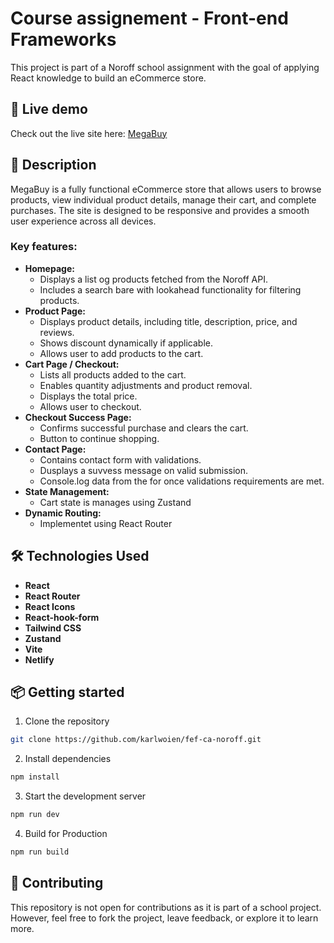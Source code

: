 # Course assignement - Front-end Frameworks

This project is part of a Noroff school assignment with the goal of applying React knowledge to build an eCommerce store.

## 🚀 Live demo

Check out the live site here: [MegaBuy](https://megabuy.netlify.app)

## 📖 Description
MegaBuy is a fully functional eCommerce store that allows users to browse products, view individual product details, manage their cart, and complete purchases. The site is designed to be responsive and provides a smooth user experience across all devices.

### Key features:
- **Homepage:**
    - Displays a list og products fetched from the Noroff API.
    - Includes a search bare with lookahead functionality for filtering products.
- **Product Page:**
    - Displays product details, including title, description, price, and reviews.
    - Shows discount dynamically if applicable.
    - Allows user to add products to the cart.
- **Cart Page / Checkout:**
    - Lists all products added to the cart.
    - Enables quantity adjustments and product removal.
    - Displays the total price.
    - Allows user to checkout.
- **Checkout Success Page:**
    - Confirms successful purchase and clears the cart.
    - Button to continue shopping.
- **Contact Page:**
    - Contains contact form with validations.
    - Dusplays a suvvess message on valid submission.
    - Console.log data from the for once validations requirements are met.
- **State Management:**
    - Cart state is manages using Zustand
- **Dynamic Routing:**
    - Implementet using React Router

## 🛠️ Technologies Used
- **React**
- **React Router**
- **React Icons**
- **React-hook-form**
- **Tailwind CSS**
- **Zustand**
- **Vite**
- **Netlify**

## 📦 Getting started

1. Clone the repository
```bash
git clone https://github.com/karlwoien/fef-ca-noroff.git
```
2. Install dependencies
```bash
npm install
```
3. Start the development server
```bash
npm run dev
```
4. Build for Production
```bash
npm run build
```

## 🤝 Contributing
This repository is not open for contributions as it is part of a school project. However, feel free to fork the project, leave feedback, or explore it to learn more.